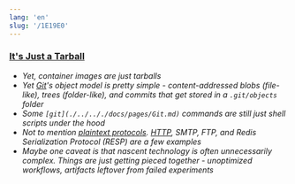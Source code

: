 ```yaml
---
lang: 'en'
slug: '/1E19E0'
---
```


### [It's Just a Tarball](https://matt-rickard.ghost.io/its-just-a-tarball/)

- _Yet, container images are just tarballs_
- _Yet [Git](./../.././docs/pages/Git.md)'s object model is pretty simple - content-addressed blobs (file-like), trees (folder-like), and commits that get stored in a `.git/objects` folder_
- _Some `[git](./../.././docs/pages/Git.md)` commands are still just shell scripts under the hood_
- _Not to mention [plaintext protocols](https://matt-rickard.com/the-power-of-plaintext-protocols). [HTTP](./../.././docs/pages/HTTP.md), SMTP, FTP, and Redis Serialization Protocol (RESP) are a few examples_
- _Maybe one caveat is that nascent technology is often unnecessarily complex. Things are just getting pieced together - unoptimized workflows, artifacts leftover from failed experiments_

<head>
  <html lang="en-US"/>
</head>
